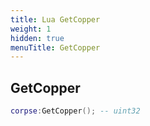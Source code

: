 ```yaml
---
title: Lua GetCopper
weight: 1
hidden: true
menuTitle: GetCopper
---
```

## GetCopper
```lua
corpse:GetCopper(); -- uint32
```
